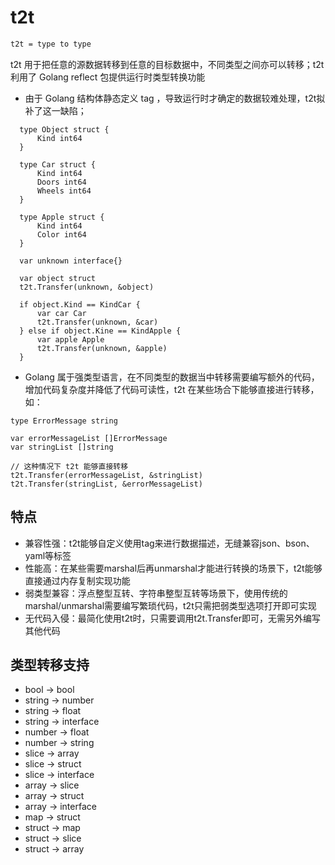 # t2t

```markdown
t2t = type to type
```

t2t 用于把任意的源数据转移到任意的目标数据中，不同类型之间亦可以转移；t2t 利用了 Golang reflect 包提供运行时类型转换功能

* 由于 Golang 结构体静态定义 tag ，导致运行时才确定的数据较难处理，t2t拟补了这一缺陷；

```gotemplate
  type Object struct {
      Kind int64
  }
  
  type Car struct {
      Kind int64
      Doors int64
      Wheels int64
  }
  
  type Apple struct {
      Kind int64
      Color int64
  }
  
  var unknown interface{}
  
  var object struct
  t2t.Transfer(unknown, &object)
  
  if object.Kind == KindCar {
      var car Car
      t2t.Transfer(unknown, &car)
  } else if object.Kine == KindApple {
      var apple Apple
      t2t.Transfer(unknown, &apple)
  }
```

* Golang 属于强类型语言，在不同类型的数据当中转移需要编写额外的代码，增加代码复杂度并降低了代码可读性，t2t 在某些场合下能够直接进行转移，如： 

```gotemplate
type ErrorMessage string

var errorMessageList []ErrorMessage
var stringList []string

// 这种情况下 t2t 能够直接转移
t2t.Transfer(errorMessageList, &stringList) 
t2t.Transfer(stringList, &errorMessageList)

```

## 特点

* 兼容性强：t2t能够自定义使用tag来进行数据描述，无缝兼容json、bson、yaml等标签
* 性能高：在某些需要marshal后再unmarshal才能进行转换的场景下，t2t能够直接通过内存复制实现功能
* 弱类型兼容：浮点整型互转、字符串整型互转等场景下，使用传统的marshal/unmarshal需要编写繁琐代码，t2t只需把弱类型选项打开即可实现
* 无代码入侵：最简化使用t2t时，只需要调用t2t.Transfer即可，无需另外编写其他代码

## 类型转移支持

* bool -> bool
* string -> number
* string -> float
* string -> interface
* number -> float
* number -> string
* slice -> array
* slice -> struct
* slice -> interface
* array -> slice
* array -> struct
* array -> interface
* map -> struct
* struct -> map
* struct -> slice
* struct -> array